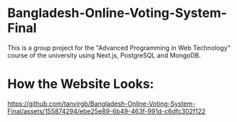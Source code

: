# Bangladesh-Online-Voting-System-Final

This is a group project for the "Advanced Programming in Web Technology" course of the university using Next.js, PostgreSQL and MongoDB.

# How the Website Looks:

https://github.com/tanvirgb/Bangladesh-Online-Voting-System-Final/assets/155874294/ebe25e89-6b49-463f-991d-c6dfc302f122


